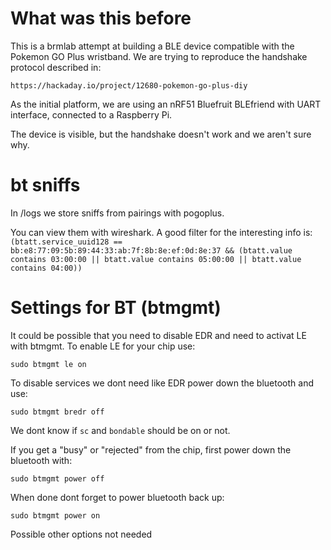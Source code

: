 # What was this before
This is a brmlab attempt at building a BLE device compatible with the
Pokemon GO Plus wristband.  We are trying to reproduce the handshake
protocol described in:

	https://hackaday.io/project/12680-pokemon-go-plus-diy

As the initial platform, we are using an nRF51 Bluefruit BLEfriend
with UART interface, connected to a Raspberry Pi.

The device is visible, but the handshake doesn't work and we aren't
sure why.

# bt sniffs

In /logs we store sniffs from pairings with pogoplus.

You can view them with wireshark. A good filter for the interesting info is: ``` (btatt.service_uuid128 == bb:e8:77:09:5b:89:44:33:ab:7f:8b:8e:ef:0d:8e:37 && (btatt.value contains 03:00:00 || btatt.value contains 05:00:00 || btatt.value contains 04:00)) ```

# Settings for BT (btmgmt)

It could be possible that you need to disable EDR and need to activat LE with btmgmt.
To enable LE for your chip use:

```
sudo btmgmt le on
```

To disable services we dont need like EDR power down the bluetooth and use:

```
sudo btmgmt bredr off
```
We dont know if ```sc``` and ```bondable``` should be on or not.

If you get a "busy" or "rejected" from the chip, first power down the bluetooth with:
```
sudo btmgmt power off
```

When done dont forget to power bluetooth back up:
```
sudo btmgmt power on
```

Possible other options not needed
